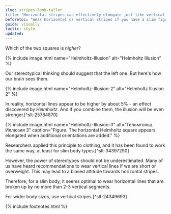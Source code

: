 ```yaml
---
slug: stripes-look-taller
title: "Horizontal stripes can effectively elongate just like vertical stripes"
beforetoc: "Wear horizontal or vertical stripes if you have a slim figure, and vertical stripes if you are overweight."
guide: visually
tactic: style
updated:
---
```

Which of the two squares is *higher*?

{% include image.html name="Helmholtz-Illusion" alt="Helmholtz Illusion" %}

Our stereotypical thinking should suggest that the left one. But here's how our brain sees them.

{% include image.html name="Helmholtz-Illusion-2" alt="Helmholtz Illusion 2" %}

In reality, horizontal lines appear to be higher by about 5% - an effect discovered by *Helmholtz*. And if you combine them, the illusion will be even stronger.[^slt-25784870]

{% include image.html name="Helmholtz-Illusion-3" alt="Гельмгольц Иллюзия 3" caption="Figure. The horizontal Helmholtz square appears elongated when additional orientations are added." %}

Researchers applied this principle to clothing, and it has been found to work the same way, at least for slim body types.[^slt-34397290]

However, the power of stereotypes should not be underestimated. Many of us have heard recommendations to wear vertical lines if we are short or overweight. This may lead to a biased attitude towards horizontal stripes.

Therefore, for a slim body, it seems optimal to wear horizontal lines that are broken up by no more than 2-3 vertical segments.

For wider body sizes, use vertical stripes.[^slt-24349693]

{% include footnotes.html %}
